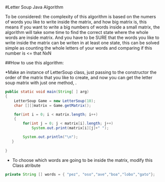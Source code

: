 #Letter Soup Java Algorithm 

To be considered: the complexity of this algorithm is based on the numers of words you like to write inside the matrix, and how big matrix is, this means if you want to write a big numbers of words inside a small matrix, the algorithm will take some time to find the correct state where the whole words are inside matrix. And you have to be SURE that the words you like to write inside the matrix can be writen in  at least one state, this can be solved simple as counting the whole letters of your words and comparing if this number is <= that NxN


##How to use this algorithm:

*Make an instance of LetterSoup class, just passing to the constructor the order of the matrix that you like to create, and now you can get the letter soup matrix with just one method, .

```java
public static void main(String[ ] arg)
{
    LetterSoup Game = new LetterSoup(10);
    char [][]matrix = Game.getMatrix();

    for(int i = 0; i < matrix.length; i++)
    {
        for(int j = 0; j < matrix[i].length; j++)
            System.out.print(matrix[i][j]+" "); 

        System.out.println("\n");
   }
            
}
```

* To choose which words are going to be inside the matrix, modify this Class atribute

```java
private String [] words = { "pez", "oso","ave","boa","lobo","gato"};
```